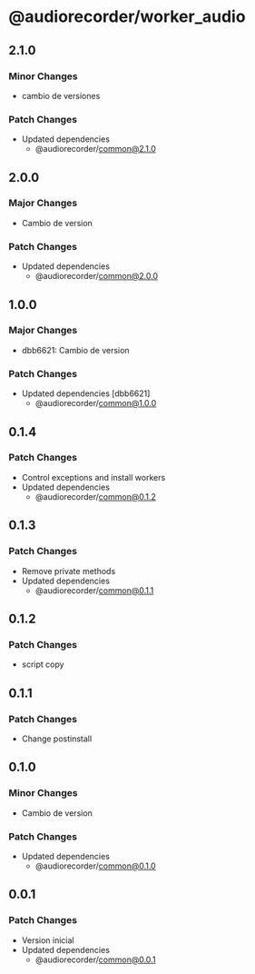 # @audiorecorder/worker_audio

## 2.1.0

### Minor Changes

- cambio de versiones

### Patch Changes

- Updated dependencies
  - @audiorecorder/common@2.1.0

## 2.0.0

### Major Changes

- Cambio de version

### Patch Changes

- Updated dependencies
  - @audiorecorder/common@2.0.0

## 1.0.0

### Major Changes

- dbb6621: Cambio de version

### Patch Changes

- Updated dependencies [dbb6621]
  - @audiorecorder/common@1.0.0

## 0.1.4

### Patch Changes

- Control exceptions and install workers
- Updated dependencies
  - @audiorecorder/common@0.1.2

## 0.1.3

### Patch Changes

- Remove private methods
- Updated dependencies
  - @audiorecorder/common@0.1.1

## 0.1.2

### Patch Changes

- script copy

## 0.1.1

### Patch Changes

- Change postinstall

## 0.1.0

### Minor Changes

- Cambio de version

### Patch Changes

- Updated dependencies
  - @audiorecorder/common@0.1.0

## 0.0.1

### Patch Changes

- Version inicial
- Updated dependencies
  - @audiorecorder/common@0.0.1
